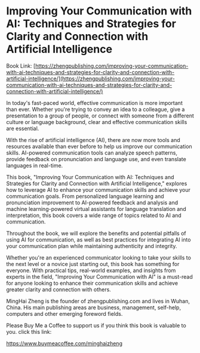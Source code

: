 # Improving Your Communication with AI: Techniques and Strategies for Clarity and Connection with Artificial Intelligence

Book Link: [https://zhengpublishing.com/improving-your-communication-with-ai-techniques-and-strategies-for-clarity-and-connection-with-artificial-intelligence/](https://zhengpublishing.com/improving-your-communication-with-ai-techniques-and-strategies-for-clarity-and-connection-with-artificial-intelligence/)

In today's fast-paced world, effective communication is more important than ever. Whether you're trying to convey an idea to a colleague, give a presentation to a group of people, or connect with someone from a different culture or language background, clear and effective communication skills are essential.

With the rise of artificial intelligence (AI), there are now more tools and resources available than ever before to help us improve our communication skills. AI-powered communication tools can analyze speech patterns, provide feedback on pronunciation and language use, and even translate languages in real-time.

This book, "Improving Your Communication with AI: Techniques and Strategies for Clarity and Connection with Artificial Intelligence," explores how to leverage AI to enhance your communication skills and achieve your communication goals. From personalized language learning and pronunciation improvement to AI-powered feedback and analysis and machine learning-powered virtual assistants for language translation and interpretation, this book covers a wide range of topics related to AI and communication.

Throughout the book, we will explore the benefits and potential pitfalls of using AI for communication, as well as best practices for integrating AI into your communication plan while maintaining authenticity and integrity.

Whether you're an experienced communicator looking to take your skills to the next level or a novice just starting out, this book has something for everyone. With practical tips, real-world examples, and insights from experts in the field, "Improving Your Communication with AI" is a must-read for anyone looking to enhance their communication skills and achieve greater clarity and connection with others.

MingHai Zheng is the founder of zhengpublishing.com and lives in Wuhan, China. His main publishing areas are business, management, self-help, computers and other emerging foreword fields.

Please Buy Me a Coffee to support us if you think this book is valuable to you. click this link:

https://www.buymeacoffee.com/minghaizheng

